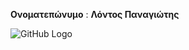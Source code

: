 **Ονοματεπώνυμο**                : **Λόντος Παναγιώτης**

![GitHub Logo](C:/Users/Panagiotis/Pictures/music.jpg)

